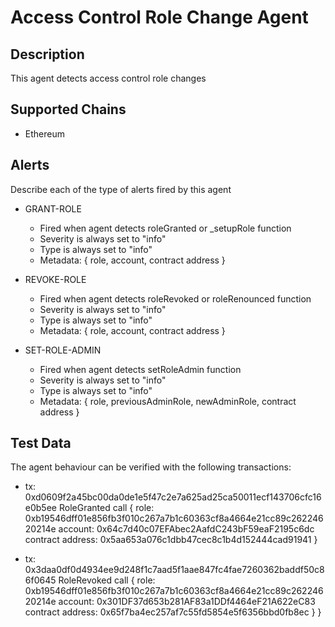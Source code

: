 # Access Control Role Change Agent

## Description

This agent detects access control role changes

## Supported Chains

- Ethereum

## Alerts

Describe each of the type of alerts fired by this agent

- GRANT-ROLE
  - Fired when agent detects roleGranted or _setupRole function
  - Severity is always set to "info"
  - Type is always set to "info" 
  - Metadata: {
      role,
      account,
      contract address
    }

- REVOKE-ROLE
  - Fired when agent detects roleRevoked or roleRenounced function
  - Severity is always set to "info"
  - Type is always set to "info" 
  - Metadata: {
      role,
      account,
      contract address
    }

- SET-ROLE-ADMIN
  - Fired when agent detects setRoleAdmin function
  - Severity is always set to "info"
  - Type is always set to "info" 
  - Metadata: {
      role,
      previousAdminRole,
      newAdminRole,
      contract address
    }
  

## Test Data

The agent behaviour can be verified with the following transactions:
- tx: 0xd0609f2a45bc00da0de1e5f47c2e7a625ad25ca50011ecf143706cfc16e0b5ee 
  RoleGranted call {
    role: 0xb19546dff01e856fb3f010c267a7b1c60363cf8a4664e21cc89c26224620214e
    account: 0x64c7d40c07EFAbec2AafdC243bF59eaF2195c6dc
    contract address: 0x5aa653a076c1dbb47cec8c1b4d152444cad91941
  }

- tx: 0x3daa0df0d4934ee9d248f1c7aad5f1aae847fc4fae7260362baddf50c86f0645
  RoleRevoked call {
    role: 0xb19546dff01e856fb3f010c267a7b1c60363cf8a4664e21cc89c26224620214e
    account: 0x301DF37d653b281AF83a1DDf4464eF21A622eC83
    contract address: 0x65f7ba4ec257af7c55fd5854e5f6356bbd0fb8ec
  }
}
